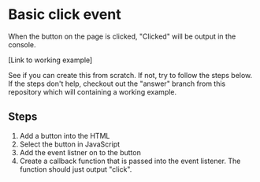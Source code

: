 # Basic click event

When the button on the page is clicked, "Clicked" will be output in the console.

[Link to working example]

See if you can create this from scratch.  If not, try to follow the steps below.  If the steps don't help, checkout out the "answer" branch from this repository which will containing a working example.

## Steps

1. Add a button into the HTML
1. Select the button in JavaScript
1. Add the event listner on to the button
1. Create a callback function that is passed into the event listener.  The function should just output "click".